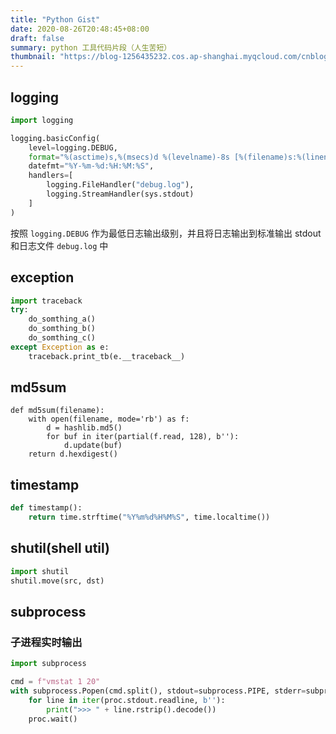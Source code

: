 ```yaml
---
title: "Python Gist"
date: 2020-08-26T20:48:45+08:00
draft: false
summary: python 工具代码片段（人生苦短）
thumbnail: "https://blog-1256435232.cos.ap-shanghai.myqcloud.com/cnblog/cpp.vs.python.jpeg"
---
```



## logging

``` python
import logging

logging.basicConfig(
    level=logging.DEBUG,
    format="%(asctime)s,%(msecs)d %(levelname)-8s [%(filename)s:%(lineno)d] %(message)s",
    datefmt="%Y-%m-%d:%H:%M:%S",
    handlers=[
        logging.FileHandler("debug.log"),
        logging.StreamHandler(sys.stdout)
    ]
)
```

按照 `logging.DEBUG` 作为最低日志输出级别，并且将日志输出到标准输出 stdout 和日志文件 `debug.log` 中

## exception

``` python
import traceback
try:
    do_somthing_a()
    do_somthing_b()
    do_somthing_c()
except Exception as e:
    traceback.print_tb(e.__traceback__)
```

## md5sum

``` python3
def md5sum(filename):
    with open(filename, mode='rb') as f:
        d = hashlib.md5()
        for buf in iter(partial(f.read, 128), b''):
            d.update(buf)
    return d.hexdigest()

```

## timestamp

``` python
def timestamp():
    return time.strftime("%Y%m%d%H%M%S", time.localtime())
```

## shutil(shell util)

``` python
import shutil
shutil.move(src, dst)
```

## subprocess

### 子进程实时输出

``` python
import subprocess

cmd = f"vmstat 1 20"
with subprocess.Popen(cmd.split(), stdout=subprocess.PIPE, stderr=subprocess.PIPE) as proc:
    for line in iter(proc.stdout.readline, b''):
        print(">>> " + line.rstrip().decode())
    proc.wait()
```